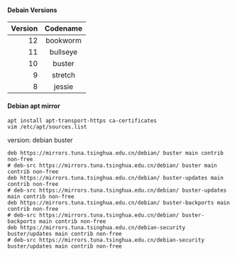 #### Debain Versions

| Version | Codename |
| ------: | :------: |
|      12 | bookworm |
|      11 | bullseye |
|      10 |  buster  |
|       9 | stretch  |
|       8 |  jessie  |

#### Debian apt mirror

```shell
apt install apt-transport-https ca-certificates
vim /etc/apt/sources.list
```

version: debian buster

```properties
deb https://mirrors.tuna.tsinghua.edu.cn/debian/ buster main contrib non-free
# deb-src https://mirrors.tuna.tsinghua.edu.cn/debian/ buster main contrib non-free
deb https://mirrors.tuna.tsinghua.edu.cn/debian/ buster-updates main contrib non-free
# deb-src https://mirrors.tuna.tsinghua.edu.cn/debian/ buster-updates main contrib non-free
deb https://mirrors.tuna.tsinghua.edu.cn/debian/ buster-backports main contrib non-free
# deb-src https://mirrors.tuna.tsinghua.edu.cn/debian/ buster-backports main contrib non-free
deb https://mirrors.tuna.tsinghua.edu.cn/debian-security buster/updates main contrib non-free
# deb-src https://mirrors.tuna.tsinghua.edu.cn/debian-security buster/updates main contrib non-free
```
